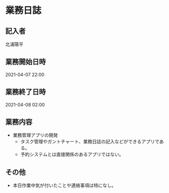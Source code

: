 # 業務日誌

## 記入者

北浦陽平

## 業務開始日時

2021-04-07 22:00

## 業務終了日時

2021-04-08 02:00

## 業務内容

- 業務管理アプリの開発
  - タスク管理やガントチャート、業務日誌の記入などができるアプリである。
  - 予約システムとは直接関係のあるアプリではない。

## その他

- 本日作業中気が付いたことや連絡事項は特になし。
